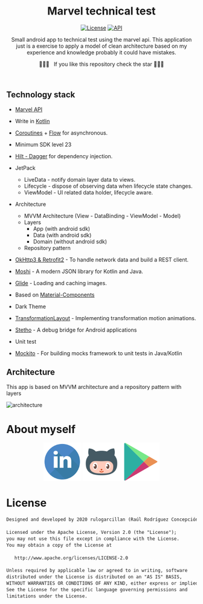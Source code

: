 <h1 align="center">Marvel technical test</h1>

<p align="center">
  <a href="https://opensource.org/licenses/Apache-2.0"><img alt="License" src="https://img.shields.io/badge/License-Apache%202.0-blue.svg"/></a>
  <a href="https://android-arsenal.com/api?level=23"><img alt="API" src="https://img.shields.io/badge/API-23%2B-brightgreen.svg?style=flat"/></a>
</p>

<p align="center">
Small android app to technical test using the marvel api. This application just is a exercise to apply a model of clean architecture based on my experience and knowledge probably it could have mistakes.</p>

<p align="center">🌟🌟🌟 &nbsp; If you like this repository check the star 🌟🌟🌟</p>
</br>

## Technology stack
- [Marvel API](https://developer.marvel.com/documentation/getting_started)
- Write in [Kotlin](https://kotlinlang.org/)
- [Coroutines](https://github.com/Kotlin/kotlinx.coroutines) + [Flow](https://kotlin.github.io/kotlinx.coroutines/kotlinx-coroutines-core/kotlinx.coroutines.flow/) for asynchronous.
- Minimum SDK level 23
- [Hilt - Dagger](https://dagger.dev/hilt/) for dependency injection.
- JetPack
  - LiveData - notify domain layer data to views.
  - Lifecycle - dispose of observing data when lifecycle state changes.
  - ViewModel - UI related data holder, lifecycle aware.
- Architecture
  - MVVM Architecture (View - DataBinding - ViewModel - Model)
  - Layers
    - App (with android sdk)
    - Data (with android sdk)
    - Domain (without android sdk)
  - Repository pattern

- [OkHttp3 & Retrofit2](https://github.com/square/retrofit) - To handle network data and build a REST client.
- [Moshi](https://github.com/square/moshi/) - A modern JSON library for Kotlin and Java.
- [Glide](https://github.com/bumptech/glide) - Loading and caching images.
- Based on [Material-Components](https://github.com/material-components/material-components-android)
- Dark Theme
- [TransformationLayout](https://github.com/skydoves/transformationlayout) - Implementing transformation motion animations.
- [Stetho](http://facebook.github.io/stetho/) - A debug bridge for Android applications
- Unit test
- [Mockito](https://site.mockito.org/) - For building mocks framework to unit tests in Java/Kotlin


## Architecture
This app is based on MVVM architecture and a repository pattern with layers

![architecture]()

# About myself

<p align="center">
  <a href="https://www.linkedin.com/in/raul-rodriguez-concepcion/"><img alt="Linkedin" src="/images/linkedin.svg" width="100px"/></a>
    <a href="https://github.com/rulogarcillan"><img alt="github" src="/images/github.png" width="100px"/></a>
  <a href="https://play.google.com/store/apps/developer?id=Ra%C3%BAl%20R.&hl=es"><img alt="playstore" src="/images/playstore.png" width="100px"/></a>    
</p>

# License
```xml
Designed and developed by 2020 rulogarcillan (Raúl Rodríguez Concepción)

Licensed under the Apache License, Version 2.0 (the "License");
you may not use this file except in compliance with the License.
You may obtain a copy of the License at

   http://www.apache.org/licenses/LICENSE-2.0

Unless required by applicable law or agreed to in writing, software
distributed under the License is distributed on an "AS IS" BASIS,
WITHOUT WARRANTIES OR CONDITIONS OF ANY KIND, either express or implied.
See the License for the specific language governing permissions and
limitations under the License.
```
